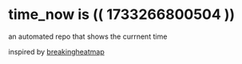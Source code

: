 # time_now is (( 1733266800504 ))

an automated repo that shows the currnent time

inspired by [breakingheatmap](https://github.com/breakingheatmap/breakingheatmap)